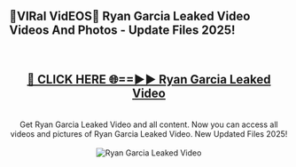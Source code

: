<h2>🔴VIRal VidEOS🔴 Ryan Garcia Leaked Video Videos And Photos - Update Files 2025!</h2>
<br>
<div align="center">
<h2><a href="https://virallinks.top/odZfE0" rel="nofollow">🔴 CLICK HERE 🌐==►► Ryan Garcia Leaked Video</a></h2>
<br>
Get Ryan Garcia Leaked Video and all content. Now you can access all videos and pictures of Ryan Garcia Leaked Video. New Updated Files 2025!
<br>
<br>
<a href="https://virallinks.top/odZfE0" rel="nofollow" data-target="animated-image.originalLink"><img src="https://i.imgur.com/dJHk4Zq.gif)" alt="Ryan Garcia Leaked Video" style="max-width: 100%; display: inline-block;" data-target="animated-image.originalImage"></a>
</div>
<br>
